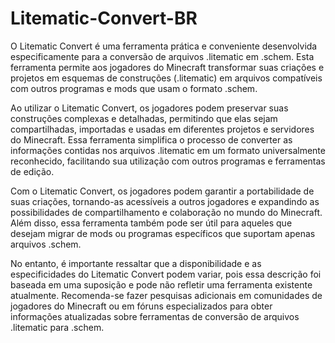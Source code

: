 # Litematic-Convert-BR
O Litematic Convert é uma ferramenta prática e conveniente desenvolvida especificamente para a conversão de arquivos .litematic em .schem. Esta ferramenta permite aos jogadores do Minecraft transformar suas criações e projetos em esquemas de construções (.litematic) em arquivos compatíveis com outros programas e mods que usam o formato .schem.

Ao utilizar o Litematic Convert, os jogadores podem preservar suas construções complexas e detalhadas, permitindo que elas sejam compartilhadas, importadas e usadas em diferentes projetos e servidores do Minecraft. Essa ferramenta simplifica o processo de converter as informações contidas nos arquivos .litematic em um formato universalmente reconhecido, facilitando sua utilização com outros programas e ferramentas de edição.

Com o Litematic Convert, os jogadores podem garantir a portabilidade de suas criações, tornando-as acessíveis a outros jogadores e expandindo as possibilidades de compartilhamento e colaboração no mundo do Minecraft. Além disso, essa ferramenta também pode ser útil para aqueles que desejam migrar de mods ou programas específicos que suportam apenas arquivos .schem.

No entanto, é importante ressaltar que a disponibilidade e as especificidades do Litematic Convert podem variar, pois essa descrição foi baseada em uma suposição e pode não refletir uma ferramenta existente atualmente. Recomenda-se fazer pesquisas adicionais em comunidades de jogadores do Minecraft ou em fóruns especializados para obter informações atualizadas sobre ferramentas de conversão de arquivos .litematic para .schem.






